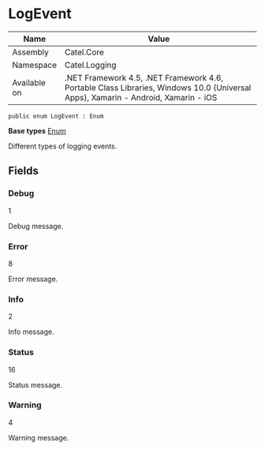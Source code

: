 

# LogEvent

Name|Value
---|---
Assembly|Catel.Core
Namespace|Catel.Logging
Available on|.NET Framework 4.5, .NET Framework 4.6, Portable Class Libraries, Windows 10.0 (Universal Apps), Xamarin - Android, Xamarin - iOS

```
public enum LogEvent : Enum
```

**Base types**
[Enum]()


Different types of logging events.



## Fields

### Debug
1

Debug message.



### Error
8

Error message.



### Info
2

Info message.



### Status
16

Status message.



### Warning
4

Warning message.



